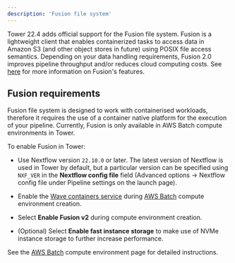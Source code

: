 ```yaml
---
description: 'Fusion file system'
---
```


Tower 22.4 adds official support for the Fusion file system. Fusion is a lightweight client that enables containerized tasks to access data in Amazon S3 (and other object stores in future) using POSIX file access semantics. Depending on your data handling requirements, Fusion 2.0 improves pipeline throughput and/or reduces cloud computing costs. See [here](https://seqera.io/fusion/) for more information on Fusion's features. 

## Fusion requirements

Fusion file system is designed to work with containerised workloads, therefore it requires the use of a container native platform for the execution of your pipeline. Currently, Fusion is only available in AWS Batch compute environments in Tower. 

To enable Fusion in Tower:  

- Use Nextflow version `22.10.0` or later. The latest version of Nextflow is used in Tower by default, but a particular version can be specified using `NXF_VER` in the **Nextflow config file** field (Advanced options -> Nextflow config file under Pipeline settings on the launch page). 

- Enable the [Wave containers service](https://www.nextflow.io/docs/latest/wave.html#wave-page) during [AWS Batch](/docs/compute-envs/aws-batch.md) compute environment creation.

- Select **Enable Fusion v2** during compute environment creation. 

- (Optional) Select **Enable fast instance storage** to make use of NVMe instance storage to further increase performance. 

See the [AWS Batch](/docs/compute-envs/aws-batch.md#) compute environment page for detailed instructions.